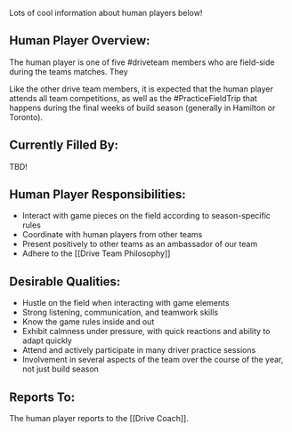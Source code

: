 Lots of cool information about human players below!
## Human Player Overview:

The human player is one of five #driveteam  members who are field-side during the teams matches. They

Like the other drive team members, it is expected that the human player attends all team competitions, as well as the #PracticeFieldTrip that happens during the final weeks of build season (generally in Hamilton or Toronto). 
## Currently Filled By:

TBD! 
## Human Player Responsibilities:

- Interact with game pieces on the field according to season-specific rules
- Coordinate with human players from other teams
- Present positively to other teams as an ambassador of our team
- Adhere to the [[Drive Team Philosophy]]
## Desirable Qualities:

- Hustle on the field when interacting with game elements
- Strong listening, communication, and teamwork skills
- Know the game rules inside and out
- Exhibit calmness under pressure, with quick reactions and ability to adapt quickly
- Attend and actively participate in many driver practice sessions 
- Involvement in several aspects of the team over the course of the year, not just build season
## Reports To:

The human player reports to the [[Drive Coach]].